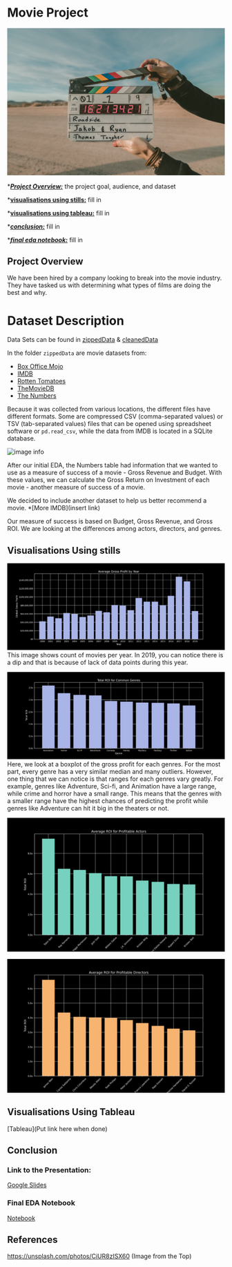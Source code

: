 # Movie Project
![image info](Images/ClapBoard.jpg)

*[***Project Overview:***](#project-overview) the project goal, audience, and dataset

*[**visualisations using stills:**](#visualisations-using-stills) fill in 

*[**visualisations using tableau:**](#visualisations-using-tableau) fill in 

*[***conclusion:***](#conclusion) fill in 

*[***final eda notebook:***](#final-eda-notebook) fill in 


## Project Overview
We have been hired by a company looking to break into the movie industry. They have tasked us with determining what types of films are doing the best and why.

# Dataset Description

Data Sets can be found in [zippedData](zippedData) & [cleanedData](cleanedData)

In the folder `zippedData` are movie datasets from:

* [Box Office Mojo](https://www.boxofficemojo.com/)
* [IMDB](https://www.imdb.com/)
* [Rotten Tomatoes](https://www.rottentomatoes.com/)
* [TheMovieDB](https://www.themoviedb.org/)
* [The Numbers](https://www.the-numbers.com/)

Because it was collected from various locations, the different files have different formats. Some are compressed CSV (comma-separated values) or TSV (tab-separated values) files that can be opened using spreadsheet software or `pd.read_csv`, while the data from IMDB is located in a SQLite database.

![image info](Images/movie_data_erd.jpg)

After our initial EDA, the Numbers table had information that we wanted to use as a measure of success of a movie - Gross Revenue and Budget. With these values, we can calculate the Gross Return on Investment of each movie - another measure of success of a movie. 

We decided to include another dataset to help us better recommend a movie. 
*[More IMDB](insert link)

Our measure of success is based on Budget, Gross Revenue, and Gross ROI. We are looking at the differences among actors, directors, and genres. 
## Visualisations Using stills

![image info](Images/gp_by_year.png)
This image shows count of movies per year. In 2019, you can notice there is a dip and that is because of lack of data points during this year. 

![image info](Images/dist_gp_genre.png)
Here, we look at a boxplot of the gross profit for each genres. For the most part, every genre has a very similar median and many outliers. However, one thing that we can notice is that ranges for each genres vary greatly. For example, genres like Adventure, Sci-fi, and Animation have a large range, while crime and horror have a small range. This means that the genres with a smaller range have the highest chances of predicting the profit while genres like Adventure can hit it big in the theaters or not. 

![image info](Images/roi_actors.png)


![image info](Images/roi_directors.png)

## Visualisations Using Tableau
[Tableau](Put link here when done)

## Conclusion

### Link to the Presentation:
[Google Slides](https://docs.google.com/presentation/d/1bva88xJqU2SuDrMhn5D2jdZ_Wj9cw52Ofb1wlqBg-uQ/edit?usp=sharing)


### Final EDA Notebook
[Notebook](https://github.com/ttrechsel/Phase2_Movies/blob/main/Movie_Project_Final_JN.ipynb)
## References
https://unsplash.com/photos/CiUR8zISX60 (Image from the Top)
